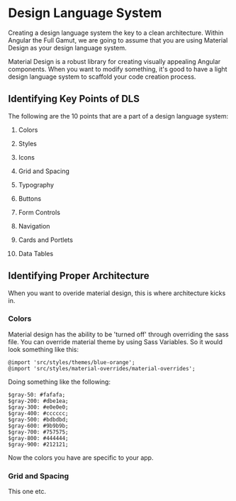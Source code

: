  Design Language System 
=======================

Creating a design language system the key to a clean architecture.
Within Angular the Full Gamut, we are going to assume that you are using
Material Design as your design language system.

Material Design is a robust library for creating visually appealing
Angular components. When you want to modify something, it's good to have
a light design language system to scaffold your code creation process.

 Identifying Key Points of DLS 
------------------------------

The following are the 10 points that are a part of a design language
system:

1.  Colors

2.  Styles

3.  Icons

4.  Grid and Spacing

5.  Typography

6.  Buttons

7.  Form Controls

8.  Navigation

9.  Cards and Portlets

10. Data Tables

 Identifying Proper Architecture 
--------------------------------

When you want to overide material design, this is where architecture
kicks in.

###  Colors 

Material design has the ability to be 'turned off' through overriding
the sass file. You can override material theme by using Sass Variables.
So it would look something like this:

    @import 'src/styles/themes/blue-orange';
    @import 'src/styles/material-overrides/material-overrides';

Doing something like the following:

    $gray-50: #fafafa;
    $gray-200: #dbe1ea;
    $gray-300: #e0e0e0;
    $gray-400: #cccccc;
    $gray-500: #bdbdbd;
    $gray-600: #9b9b9b;
    $gray-700: #757575;
    $gray-800: #444444;
    $gray-900: #212121;

Now the colors you have are specific to your app.

###  Grid and Spacing 

This one etc.
